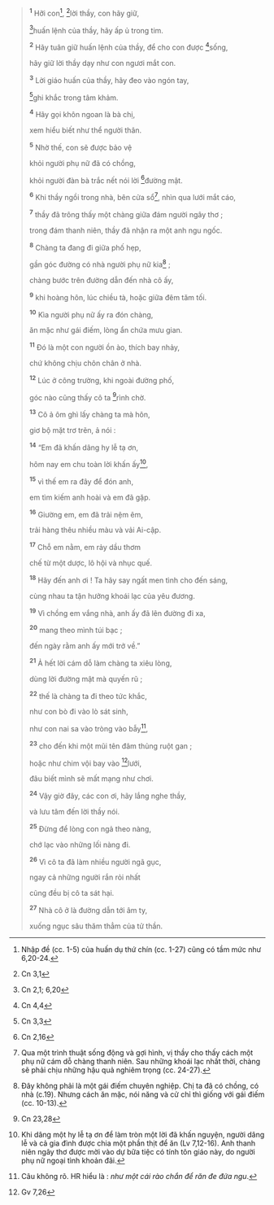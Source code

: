 > <sup><b>1</b></sup> Hỡi con[^1-2c2d263c-9154-4781-bc11-07963d28db98], [^1@-2c2d263c-9154-4781-bc11-07963d28db98]lời thầy, con hãy giữ,
>
> [^2@-2c2d263c-9154-4781-bc11-07963d28db98]huấn lệnh của thầy, hãy ấp ủ trong tim.
>
> <sup><b>2</b></sup> Hãy tuân giữ huấn lệnh của thầy, để cho con được [^3@-2c2d263c-9154-4781-bc11-07963d28db98]sống,
>
> hãy giữ lời thầy dạy như con ngươi mắt con.
>
> <sup><b>3</b></sup> Lời giáo huấn của thầy, hãy đeo vào ngón tay,
>
> [^4@-2c2d263c-9154-4781-bc11-07963d28db98]ghi khắc trong tâm khảm.
>
> <sup><b>4</b></sup> Hãy gọi khôn ngoan là bà chị,
>
> xem hiểu biết như thể người thân.
>
> <sup><b>5</b></sup> Nhờ thế, con sẽ được bảo vệ
>
> khỏi người phụ nữ đã có chồng,
>
> khỏi người đàn bà trắc nết nói lời [^5@-2c2d263c-9154-4781-bc11-07963d28db98]đường mật.
>
> <sup><b>6</b></sup> Khi thầy ngồi trong nhà, bên cửa sổ[^2-2c2d263c-9154-4781-bc11-07963d28db98], nhìn qua lưới mắt cáo,
>
> <sup><b>7</b></sup> thầy đã trông thấy một chàng giữa đám người ngây thơ ;
>
> trong đám thanh niên, thầy đã nhận ra một anh ngu ngốc.
>
> <sup><b>8</b></sup> Chàng ta đang đi giữa phố hẹp,
>
> gần góc đường có nhà người phụ nữ kia[^3-2c2d263c-9154-4781-bc11-07963d28db98] ;
>
> chàng bước trên đường dẫn đến nhà cô ấy,
>
> <sup><b>9</b></sup> khi hoàng hôn, lúc chiều tà, hoặc giữa đêm tăm tối.
>
> <sup><b>10</b></sup> Kìa người phụ nữ ấy ra đón chàng,
>
> ăn mặc như gái điếm, lòng ẩn chứa mưu gian.
>
> <sup><b>11</b></sup> Đó là một con người ồn ào, thích bay nhảy,
>
> chứ không chịu chôn chân ở nhà.
>
> <sup><b>12</b></sup> Lúc ở công trường, khi ngoài đường phố,
>
> góc nào cũng thấy cô ta [^6@-2c2d263c-9154-4781-bc11-07963d28db98]rình chờ.
>
> <sup><b>13</b></sup> Cô ả ôm ghì lấy chàng ta mà hôn,
>
> giơ bộ mặt trơ trẽn, ả nói :
>
> <sup><b>14</b></sup> “Em đã khấn dâng hy lễ tạ ơn,
>
> hôm nay em chu toàn lời khấn ấy[^4-2c2d263c-9154-4781-bc11-07963d28db98],
>
> <sup><b>15</b></sup> vì thế em ra đây để đón anh,
>
> em tìm kiếm anh hoài và em đã gặp.
>
> <sup><b>16</b></sup> Giường em, em đã trải nệm êm,
>
> trải hàng thêu nhiều màu và vải Ai-cập.
>
> <sup><b>17</b></sup> Chỗ em nằm, em rảy dầu thơm
>
> chế từ một dược, lô hội và nhục quế.
>
> <sup><b>18</b></sup> Hãy đến anh ơi ! Ta hãy say ngất men tình cho đến sáng,
>
> cùng nhau ta tận hưởng khoái lạc của yêu đương.
>
> <sup><b>19</b></sup> Vì chồng em vắng nhà, anh ấy đã lên đường đi xa,
>
> <sup><b>20</b></sup> mang theo mình túi bạc ;
>
> đến ngày rằm anh ấy mới trở về.”
>
> <sup><b>21</b></sup> Ả hết lời cám dỗ làm chàng ta xiêu lòng,
>
> dùng lời đường mật mà quyến rũ ;
>
> <sup><b>22</b></sup> thế là chàng ta đi theo tức khắc,
>
> như con bò đi vào lò sát sinh,
>
> như con nai sa vào tròng vào bẫy[^5-2c2d263c-9154-4781-bc11-07963d28db98],
>
> <sup><b>23</b></sup> cho đến khi một mũi tên đâm thủng ruột gan ;
>
> hoặc như chim vội bay vào [^7@-2c2d263c-9154-4781-bc11-07963d28db98]lưới,
>
> đâu biết mình sẽ mất mạng như chơi.
>
> <sup><b>24</b></sup> Vậy giờ đây, các con ơi, hãy lắng nghe thầy,
>
> và lưu tâm đến lời thầy nói.
>
> <sup><b>25</b></sup> Đừng để lòng con ngả theo nàng,
>
> chớ lạc vào những lối nàng đi.
>
> <sup><b>26</b></sup> Vì cô ta đã làm nhiều người ngã gục,
>
> ngay cả những người rắn rỏi nhất
>
> cũng đều bị cô ta sát hại.
>
> <sup><b>27</b></sup> Nhà cô ở là đường dẫn tới âm ty,
>
> xuống ngục sâu thăm thẳm của tử thần.

[^1-2c2d263c-9154-4781-bc11-07963d28db98]: Nhập đề (cc. 1-5) của huấn dụ thứ chín (cc. 1-27) cũng có tầm mức như 6,20-24.

[^2-2c2d263c-9154-4781-bc11-07963d28db98]: Qua một trình thuật sống động và gợi hình, vị thầy cho thấy cách một phụ nữ cám dỗ chàng thanh niên. Sau những khoái lạc nhất thời, chàng sẽ phải chịu những hậu quả nghiêm trọng (cc. 24-27).

[^3-2c2d263c-9154-4781-bc11-07963d28db98]: Đây không phải là một gái điếm chuyên nghiệp. Chị ta đã có chồng, có nhà (c.19). Nhưng cách ăn mặc, nói năng và cử chỉ thì giống với gái điếm (cc. 10-13).

[^4-2c2d263c-9154-4781-bc11-07963d28db98]: Khi dâng một hy lễ tạ ơn để làm tròn một lời đã khấn nguyện, người dâng lễ và cả gia đình được chia một phần thịt để ăn (Lv 7,12-16). Anh thanh niên ngây thơ được mời vào dự bữa tiệc có tính tôn giáo này, do người phụ nữ ngoại tình khoản đãi.

[^5-2c2d263c-9154-4781-bc11-07963d28db98]: Câu không rõ. HR hiểu là : _như một cái rào chắn để răn đe đứa ngu_.

[^1@-2c2d263c-9154-4781-bc11-07963d28db98]: Cn 3,1

[^2@-2c2d263c-9154-4781-bc11-07963d28db98]: Cn 2,1; 6,20

[^3@-2c2d263c-9154-4781-bc11-07963d28db98]: Cn 4,4

[^4@-2c2d263c-9154-4781-bc11-07963d28db98]: Cn 3,3

[^5@-2c2d263c-9154-4781-bc11-07963d28db98]: Cn 2,16

[^6@-2c2d263c-9154-4781-bc11-07963d28db98]: Cn 23,28

[^7@-2c2d263c-9154-4781-bc11-07963d28db98]: Gv 7,26
